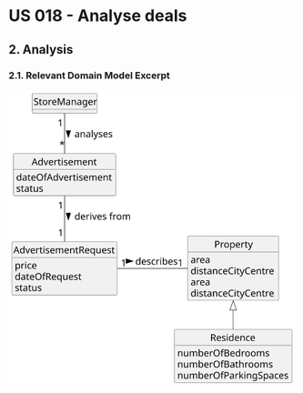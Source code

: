 # US 018 - Analyse deals


## 2. Analysis

### 2.1. Relevant Domain Model Excerpt 

![Domain Model](svg/us018-domain-model.svg)
